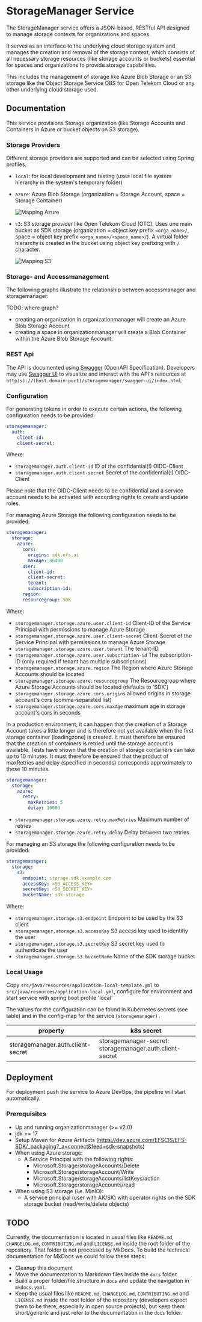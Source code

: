 # StorageManager Service


The StorageManager service offers a JSON-based, RESTful API designed to manage storage contexts for organizations and spaces.

It serves as an interface to the underlying cloud storage system and manages the creation and removal of the storage context, which consists of all necessary
storage resources (like storage accounts or buckets) essential for spaces and organizations to provide storage capabilities.

This includes the management of storage like Azure Blob Storage or an S3 storage like the Object Storage Service OBS for Open Telekom Cloud or any other
underlying cloud storage used.


## Documentation


This service provisions Storage organization (like Storage Accounts and Containers in Azure or bucket objects on S3 storage).


### Storage Providers


Different storage providers are supported and can be selected using Spring profiles.

- `local`: for local development and testing (uses local file system hierarchy in the system's temporary folder)
- `azure`: Azure Blob Storage (organization = Storage Account, space = Storage Container)

  ![Mapping Azure](/images/adr-0001-mapping-azure.svg)

- `s3`: S3 storage provider like Open Telekom Cloud (OTC). Uses one main bucket as SDK storage (organization = object key prefix `<orga_name>/`, space = object
  key prefix `<orga_name>/<space_name>/`). A virtual folder hierarchy is created in the bucket using object key prefixing with `/` character.

  ![Mapping S3](/images/adr-0001-mapping-s3-option-4.svg)

### Storage- and Accessmanagement


The following graphs illustrate the relationship between accessmanager and storagemanager:

TODO: where graph?

- creating an organization in organizationmanager will create an Azure Blob Storage Account
- creating a space in organizationmanager will create a Blob Container within the Azure Blob Storage Account.

### REST Api


The API is documented using [Swagger](https://swagger.io/) (OpenAPI Specification). Developers may
use [Swagger UI](https://swagger.io/tools/swagger-ui/) to visualize and interact with the API's resources
at `http(s)://(host.domain:port)/storagemanager/swagger-ui/index.html`.


### Configuration


For generating tokens in order to execute certain actions, the following configuration needs to be provided:

```yaml
storagemanager:
  auth:
    client-id:
    client-secret:
```

Where:

- ```storagemanager.auth.client-id``` ID of the confidential(!) OIDC-Client
- ```storagemanager.auth.client-secret``` Secret of the confidential(!) OIDC-Client

Please note that the OIDC-Client needs to be confidential and a service account needs to be activated with according
rights to create and update roles.

For managing Azure Storage the following configuration needs to be provided:

```yaml
storagemanager:
  storage:
    azure:
      cors:
        origins: sdk.efs.ai
        maxAge: 86400
      user:
        client-id:
        client-secret:
        tenant:
        subscription-id:
      region:
      resourcegroup: SDK
```

Where:

- ```storagemanager.storage.azure.user.client-id``` Client-ID of the Service Principal with permissions to manage Azure
  Storage
- ```storagemanager.storage.azure.user.client-secret``` Client-Secret of the Service Principal with permissions to manage
  Azure Storage
- ```storagemanager.storage.azure.user.tenant``` The tenant-ID
- ```storagemanager.storage.azure.user.subscription-id``` The subscription-ID (only required if tenant has multiple
  subscriptions)
- ```storagemanager.storage.azure.region``` The Region where Azure Storage Accounts should be located
- ```storagemanager.storage.azure.resourcegroup``` The Resourcegroup where Azure Storage Accounts should be located
  (defaults to 'SDK')
- ```storagemanager.storage.azure.cors.origins``` allowed origins in storage account's cors (comma-separated list)
- ```storagemanager.storage.azure.cors.maxAge``` maximum age in storage account's cors in seconds

In a production environment, it can happen that the creation of a Storage Account takes a little longer and is therefore
not yet available when the first storage container (loadingzone) is created. It must therefore be ensured that the
creation of containers is retried until the storage account is available. Tests have shown that the creation of storage
containers can take up to 10 minutes. It must therefore be ensured that the product of maxRetries and delay (specified
in seconds) corresponds approximately to these 10 minutes.

```yaml
storagemanager:
  storage:
    azure:
      retry:
        maxRetries: 5
        delay: 10000
```

- ```storagemanager.storage.azure.retry.maxRetries``` Maximum number of retries
- ```storagemanager.storage.azure.retry.delay``` Delay between two retries

For managing an S3 storage the following configuration needs to be provided:

```yaml
storagemanager:
  storage:
    s3:
      endpoint: storage.sdk.example.com
      accessKey: <S3_ACCESS_KEY>
      secretKey: <S3_SECRET_KEY>
      bucketName: sdk-storage
```

Where:

- ```storagemanager.storage.s3.endpoint``` Endpoint to be used by the S3 client
- ```storagemanager.storage.s3.accessKey``` S3 access key used to identifiy the user
- ```storagemanager.storage.s3.secretKey``` S3 secret key used to authenticate the user
- ```storagemanager.storage.s3.bucketName``` Name of the SDK storage bucket

### Local Usage


Copy `src/java/resources/application-local-template.yml` to `src/java/resources/application-local.yml`, configure for environment and start service with spring
boot profile 'local'

The values for the configuration can be found in Kubernetes secrets (see table) and in the config-map for the service (`storagemanager`) .

| property                          | k8s secret                                               |
|-----------------------------------|----------------------------------------------------------|
| storagemanager.auth.client-secret | storagemanager-secret: storagemanager.auth.client-secret |

## Deployment


For deployment push the service to Azure DevOps, the pipeline will start automatically.


### Prerequisites

* Up and running organizationmanager (>= v2.0)
* jdk >= 17
* Setup Maven for Azure Artifacts (https://dev.azure.com/EFSCIS/EFS-SDK/_packaging?_a=connect&feed=sdk-snapshots)
* When using Azure storage:
    * A Service Principal with the following rights:
        * Microsoft.Storage/storageAccounts/Delete
        * Microsoft.Storage/storageAccount/Write
        * Microsoft.Storage/storageAccounts/listKeys/action
        * Microsoft.Storage/storageAccounts/read
* When using S3 storage (i.e. MinIO):
    * A service principal (user with AK/SK) with operator rights on the SDK storage bucket (read/write/delete objects)

## TODO


Currently, the documentation is located in usual files like `README.md`, `CHANGELOG.md`, `CONTRIBUTING.md` and `LICENSE.md` inside the root folder of the
repository. That folder is not processed by MkDocs. To build the technical documentation for MkDocs we could follow these steps:

- Cleanup this document
- Move the documentation to Markdown files inside the `docs` folder.
- Build a proper folder/file structure in `docs` and update the navigation in `mkdocs.yaml`.
- Keep the usual files like `README.md`, `CHANGELOG.md`, `CONTRIBUTING.md` and `LICENSE.md` inside the root folder of the repository (developers expect them to
  be there, especially in open source projects), but keep them short/generic and just refer to the documentation in the `docs` folder.

